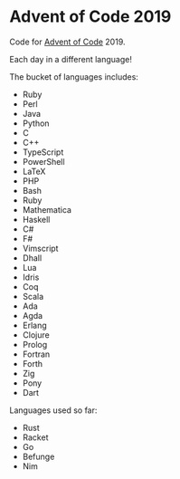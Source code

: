 # Advent of Code 2019

Code for [Advent of Code][aoc] 2019.

Each day in a different language!

The bucket of languages includes:

- Ruby
- Perl
- Java
- Python
- C
- C++
- TypeScript
- PowerShell
- LaTeX
- PHP
- Bash
- Ruby
- Mathematica
- Haskell
- C#
- F#
- Vimscript
- Dhall
- Lua
- Idris
- Coq
- Scala
- Ada
- Agda
- Erlang
- Clojure
- Prolog
- Fortran
- Forth
- Zig
- Pony
- Dart

Languages used so far:

- Rust
- Racket
- Go
- Befunge
- Nim

[aoc]: https://adventofcode.com/
